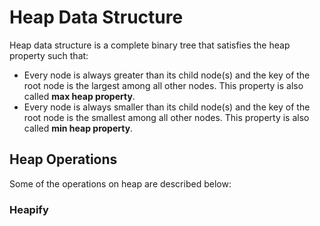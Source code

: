 # Heap Data Structure
Heap data structure is a complete binary tree that satisfies the heap property such that:
* Every node is always greater than its child node(s) and the key of the root node is the largest among all other nodes. This property is also called **max heap property**.
* Every node is always smaller than its child node(s) and the key of the root node is the smallest among all other nodes. This property is also called **min heap property**.

## Heap Operations
Some of the operations on heap are described below:

### Heapify
